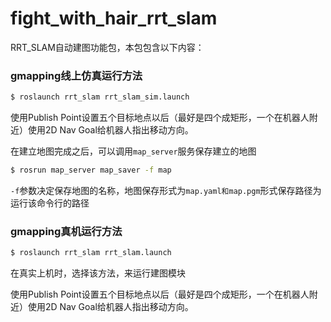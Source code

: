 # fight_with_hair_rrt_slam

RRT_SLAM自动建图功能包，本包包含以下内容：



### gmapping线上仿真运行方法

```sh
$ roslaunch rrt_slam rrt_slam_sim.launch
```

使用Publish Point设置五个目标地点以后（最好是四个成矩形，一个在机器人附近）使用2D Nav Goal给机器人指出移动方向。

在建立地图完成之后，可以调用`map_server`服务保存建立的地图

```sh
$ rosrun map_server map_saver -f map
```

`-f`参数决定保存地图的名称，地图保存形式为`map.yaml和map.pgm`形式保存路径为运行该命令行的路径

### gmapping真机运行方法

```sh
$ roslaunch rrt_slam rrt_slam.launch
```

在真实上机时，选择该方法，来运行建图模块

使用Publish Point设置五个目标地点以后（最好是四个成矩形，一个在机器人附近）使用2D Nav Goal给机器人指出移动方向。